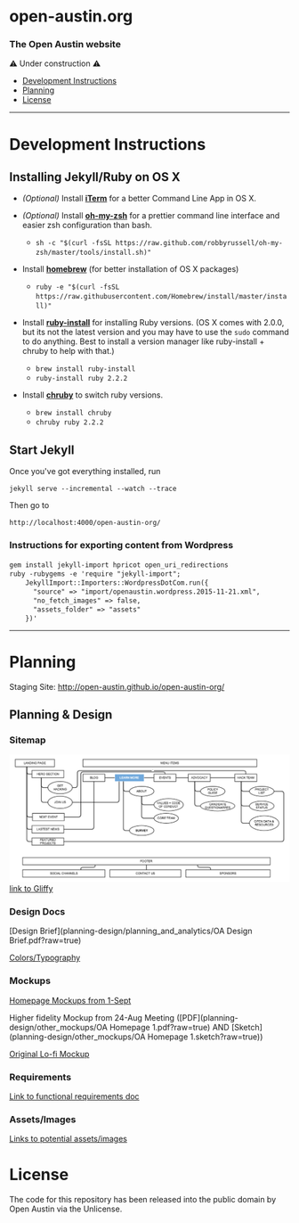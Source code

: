 # open-austin.org

### The Open Austin website

:warning: Under construction :warning:

- [Development Instructions](#development-instructions)
- [Planning](#planning)
- [License](#license)

------------------

# Development Instructions

## Installing Jekyll/Ruby on OS X
- *(Optional)* Install [**iTerm**](https://www.iterm2.com/) for a better Command Line App in OS X.

- _(Optional)_ Install [**oh-my-zsh**](https://github.com/robbyrussell/oh-my-zsh
) for a prettier command line interface and easier zsh configuration than bash.
	- `sh -c "$(curl -fsSL https://raw.github.com/robbyrussell/oh-my-zsh/master/tools/install.sh)"`

- Install [**homebrew**](http://brew.sh/) (for better installation of OS X packages)
	- `ruby -e "$(curl -fsSL https://raw.githubusercontent.com/Homebrew/install/master/install)"`

- Install [**ruby-install**](https://github.com/postmodern/ruby-install#readme) for installing Ruby versions. (OS X comes with 2.0.0, but its not the latest version and you may have to use the `sudo` command to do anything. Best to install a version manager like ruby-install + chruby to help with that.)
	- `brew install ruby-install`
	- `ruby-install ruby 2.2.2`

- Install [**chruby**](https://github.com/postmodern/chruby) to switch ruby versions.
	- `brew install chruby`
	- `chruby ruby 2.2.2`

## Start Jekyll

Once you've got everything installed, run

```
jekyll serve --incremental --watch --trace
```

Then go to

```
http://localhost:4000/open-austin-org/
```


### Instructions for exporting content from Wordpress

```
gem install jekyll-import hpricot open_uri_redirections
ruby -rubygems -e 'require "jekyll-import";
    JekyllImport::Importers::WordpressDotCom.run({
      "source" => "import/openaustin.wordpress.2015-11-21.xml",
      "no_fetch_images" => false,
      "assets_folder" => "assets"
    })'
```

--------------------

# Planning

Staging Site: http://open-austin.github.io/open-austin-org/

## Planning & Design
### Sitemap

![our sitemap](planning-design/site_architecture/oa-sitemap.png?raw=true)
[link to Gliffy](http://www.gliffy.com/go/publish/8981187)

### Design Docs
[Design Brief](planning-design/planning_and_analytics/OA Design Brief.pdf?raw=true)

[Colors/Typography](planning-design/typography/colorstypography2.png?raw=true)

### Mockups
[Homepage Mockups from 1-Sept](planning-design/final_mockups/oa_homepage_mockup.pdf?raw=true)

Higher fidelity Mockup from 24-Aug Meeting ([PDF](planning-design/other_mockups/OA Homepage 1.pdf?raw=true) AND [Sketch](planning-design/other_mockups/OA Homepage 1.sketch?raw=true))

[Original Lo-fi Mockup](planning-design/planning_and_analytics/lo-fi-mockup.jpg?raw=true)

### Requirements
[Link to functional requirements doc](https://docs.google.com/document/d/1dgYQunemFzfGPpmc6jJz5L1sCm0m7f9ZemPT0z6FK2c)

### Assets/Images
[Links to potential assets/images](https://github.com/open-austin/OA-Website/wiki/Assets-&-Images-for-potential-use)

# License

The code for this repository has been released into the public domain by Open Austin via the Unlicense.
